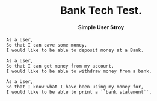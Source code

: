 <h1 align='center'>
  Bank Tech Test.
</h1>

<h4 align='center'>
  Simple User Stroy
</h4>

```
As a User,
So that I can cave some money,
I would like to be able to deposit money at a Bank.
```

```
As a User,
So that I can get money from my account,
I would like to be able to withdraw money from a bank.
```

```
As a User,
So that I know what I have been using my money for,
I would like to be able to print a ``bank statement``.
```

